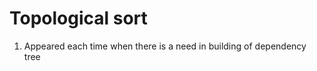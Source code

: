 Topological sort
=================

1. Appeared each time when there is a need in building of dependency tree 


